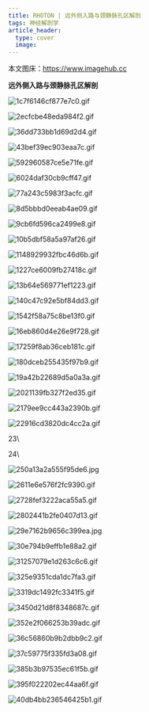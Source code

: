 ```yaml
---
title: RHOTON | 远外侧入路与颈静脉孔区解剖
tags: 神经解剖学
article_header:
  type: cover
  image:
---
```


本文图床：https://www.imagehub.cc

<!--more-->

**远外侧入路与颈静脉孔区解剖**

![1c7f6146cf877e7c0.gif](https://s1.imagehub.cc/images/2021/08/17/1c7f6146cf877e7c0.gif)

![2ecfcbe48eda984f2.gif](https://s1.imagehub.cc/images/2021/08/17/2ecfcbe48eda984f2.gif)

![36dd733bb1d69d2d4.gif](https://s1.imagehub.cc/images/2021/08/17/36dd733bb1d69d2d4.gif)

![43bef39ec903eaa7c.gif](https://s1.imagehub.cc/images/2021/08/17/43bef39ec903eaa7c.gif)

![592960587ce5e71fe.gif](https://s1.imagehub.cc/images/2021/08/17/592960587ce5e71fe.gif)

![6024daf30cb9cff47.gif](https://s1.imagehub.cc/images/2021/08/17/6024daf30cb9cff47.gif)

![77a243c5983f3acfc.gif](https://s1.imagehub.cc/images/2021/08/17/77a243c5983f3acfc.gif)

![8d5bbbd0eeab4ae09.gif](https://s1.imagehub.cc/images/2021/08/17/8d5bbbd0eeab4ae09.gif)

![9cb6fd596ca2499e8.gif](https://s1.imagehub.cc/images/2021/08/17/9cb6fd596ca2499e8.gif)

![10b5dbf58a5a97af26.gif](https://s1.imagehub.cc/images/2021/08/17/10b5dbf58a5a97af26.gif)

![1148929932fbc46d6b.gif](https://s1.imagehub.cc/images/2021/08/17/1148929932fbc46d6b.gif)

![1227ce6009fb27418c.gif](https://s1.imagehub.cc/images/2021/08/17/1227ce6009fb27418c.gif)

![13b64e569771ef1223.gif](https://s1.imagehub.cc/images/2021/08/17/13b64e569771ef1223.gif)

![140c47c92e5bf84dd3.gif](https://s1.imagehub.cc/images/2021/08/17/140c47c92e5bf84dd3.gif)

![1542f58a75c8be13f0.gif](https://s1.imagehub.cc/images/2021/08/17/1542f58a75c8be13f0.gif)

![16eb860d4e26e9f728.gif](https://s1.imagehub.cc/images/2021/08/17/16eb860d4e26e9f728.gif)

![17259f8ab36ceb181c.gif](https://s1.imagehub.cc/images/2021/08/17/17259f8ab36ceb181c.gif)

![180dceb255435f97b9.gif](https://s1.imagehub.cc/images/2021/08/17/180dceb255435f97b9.gif)

![19a42b22689d5a0a3a.gif](https://s1.imagehub.cc/images/2021/08/17/19a42b22689d5a0a3a.gif)

![2021139fb327f2ed35.gif](https://s1.imagehub.cc/images/2021/08/17/2021139fb327f2ed35.gif)

![2179ee9cc443a2390b.gif](https://s1.imagehub.cc/images/2021/08/17/2179ee9cc443a2390b.gif)

![22916cd3820dc4cc2a.gif](https://s1.imagehub.cc/images/2021/08/17/22916cd3820dc4cc2a.gif)

23\

24\

![250a13a2a555f95de6.jpg](https://s1.imagehub.cc/images/2021/08/17/250a13a2a555f95de6.jpg)

![2611e6e576f2fc9390.gif](https://s1.imagehub.cc/images/2021/08/17/2611e6e576f2fc9390.gif)

![2728fef3222aca55a5.gif](https://s1.imagehub.cc/images/2021/08/17/2728fef3222aca55a5.gif)

![2802441b2fe0407d13.gif](https://s1.imagehub.cc/images/2021/08/17/2802441b2fe0407d13.gif)

![29e7162b9656c399ea.jpg](https://s1.imagehub.cc/images/2021/08/17/29e7162b9656c399ea.jpg)

![30e794b9effb1e88a2.gif](https://s1.imagehub.cc/images/2021/08/17/30e794b9effb1e88a2.gif)

![31257079e1d263c6c6.gif](https://s1.imagehub.cc/images/2021/08/17/31257079e1d263c6c6.gif)

![325e9351cda1dc7fa3.gif](https://s1.imagehub.cc/images/2021/08/17/325e9351cda1dc7fa3.gif)

![3319dc1492fc3341f5.gif](https://s1.imagehub.cc/images/2021/08/17/3319dc1492fc3341f5.gif)

![3450d21d8f8348687c.gif](https://s1.imagehub.cc/images/2021/08/17/3450d21d8f8348687c.gif)

![352e2f066253b39adc.gif](https://s1.imagehub.cc/images/2021/08/17/352e2f066253b39adc.gif)

![36c56860b9b2dbb9c2.gif](https://s1.imagehub.cc/images/2021/08/17/36c56860b9b2dbb9c2.gif)

![37c59775f335fd3a08.gif](https://s1.imagehub.cc/images/2021/08/17/37c59775f335fd3a08.gif)

![385b3b97535ec61f5b.gif](https://s1.imagehub.cc/images/2021/08/17/385b3b97535ec61f5b.gif)

![395f022202ec44aa6f.gif](https://s1.imagehub.cc/images/2021/08/17/395f022202ec44aa6f.gif)

![40db4bb236546425b1.gif](https://s1.imagehub.cc/images/2021/08/17/40db4bb236546425b1.gif)






